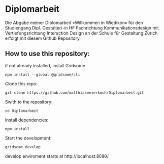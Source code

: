 # Diplomarbeit
Die Abgabe meiner Diplomarbeit «Willkommen in Wiedikon» für den Studiengang Dipl. Gestalter/-in HF Fachrichtung Kommunikationsdesign mit Vertiefungsrichtung Interaction Design an der Schule für Gestaltung Zürich erfolgt mit diesem Github Repository.


## How to use this repository:
if not already installed, install Gridsome

`npm install --global @gridsome/cli`

Clone this repo:

`git clone https://github.com/matthiasmeierkoch/Diplomarbeit.git`

Swith to the repository:

`cd Diplomarbeit`

Install dependencies:

`npm install`

Start the development:

`gridsome develop`

develop enviroment starts at 
http://localhost:8080/    



